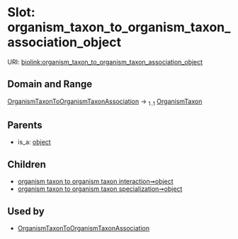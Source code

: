 
# Slot: organism_taxon_to_organism_taxon_association_object




URI: [biolink:organism_taxon_to_organism_taxon_association_object](https://w3id.org/biolink/vocab/organism_taxon_to_organism_taxon_association_object)


## Domain and Range

[OrganismTaxonToOrganismTaxonAssociation](OrganismTaxonToOrganismTaxonAssociation.md) &#8594;  <sub>1..1</sub> [OrganismTaxon](OrganismTaxon.md)

## Parents

 *  is_a: [object](object.md)

## Children

 *  [organism taxon to organism taxon interaction➞object](organism_taxon_to_organism_taxon_interaction_object.md)
 *  [organism taxon to organism taxon specialization➞object](organism_taxon_to_organism_taxon_specialization_object.md)

## Used by

 * [OrganismTaxonToOrganismTaxonAssociation](OrganismTaxonToOrganismTaxonAssociation.md)
